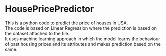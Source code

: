 # HousePricePredictor
This is a python code to predict the price of houses in USA.  
The code is based on Linear Regression where the prediction is based on the dataset attached to the file.  
It uses machine learning approach in which the model learns the behaviour of past housing prices and its attributes and makes prediction based on the same.

